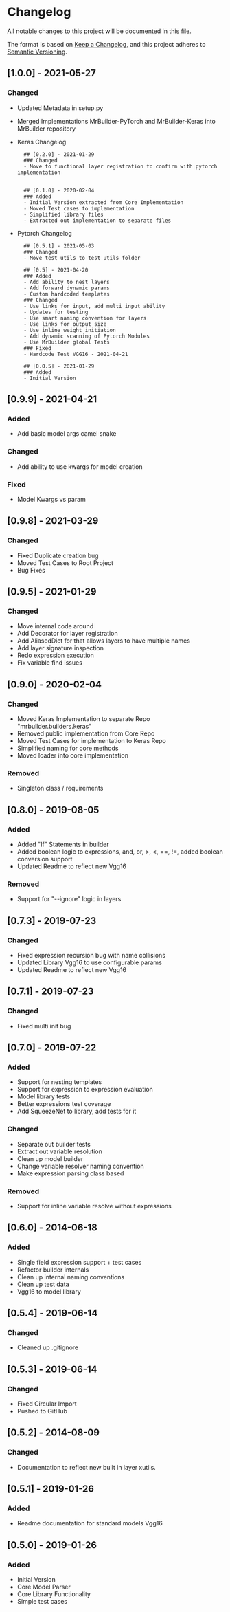 # Changelog
All notable changes to this project will be documented in this file.

The format is based on [Keep a Changelog](https://keepachangelog.com/en/1.0.0/),
and this project adheres to [Semantic Versioning](https://semver.org/spec/v2.0.0.html).


## [1.0.0] - 2021-05-27
### Changed
- Updated Metadata in setup.py
- Merged Implementations MrBuilder-PyTorch and MrBuilder-Keras into MrBuilder repository
- Keras Changelog
  
        ## [0.2.0] - 2021-01-29
        ### Changed
        - Move to functional layer registration to confirm with pytorch implementation
        
        
        ## [0.1.0] - 2020-02-04
        ### Added
        - Initial Version extracted from Core Implementation
        - Moved Test cases to implementation
        - Simplified library files
        - Extracted out implementation to separate files
- Pytorch Changelog
  
        ## [0.5.1] - 2021-05-03
        ### Changed
        - Move test utils to test utils folder
        
        ## [0.5] - 2021-04-20
        ### Added
        - Add ability to nest layers
        - Add forward dynamic params
        - Custom hardcoded templates
        ### Changed
        - Use links for input, add multi input ability
        - Updates for testing
        - Use smart naming convention for layers
        - Use links for output size
        - Use inline weight initiation
        - Add dynamic scanning of Pytorch Modules
        - Use MrBuilder global Tests
        ### Fixed
        - Hardcode Test VGG16 - 2021-04-21
        
        ## [0.0.5] - 2021-01-29
        ### Added
        - Initial Version

## [0.9.9] - 2021-04-21
### Added
- Add basic model args camel snake 
### Changed
- Add ability to use kwargs for model creation
### Fixed
- Model Kwargs vs param 


## [0.9.8] - 2021-03-29
### Changed
- Fixed Duplicate creation bug
- Moved Test Cases to Root Project
- Bug Fixes

## [0.9.5] - 2021-01-29
### Changed 
- Move internal code around
- Add Decorator for layer registration
- Add AliasedDict for that allows layers to have multiple names
- Add layer signature inspection
- Redo expression execution
- Fix variable find issues


## [0.9.0] - 2020-02-04
### Changed
- Moved Keras Implementation to separate Repo "mrbuilder.builders.keras"
- Removed public implementation from Core Repo
- Moved Test Cases for implementation to Keras Repo
- Simplified naming for core methods
- Moved loader into core implementation
### Removed
- Singleton class / requirements

## [0.8.0] - 2019-08-05
### Added
- Added "If" Statements in builder
- Added boolean logic to expressions, and, or, >, <, ==, !=, added boolean conversion support  
- Updated Readme to reflect new Vgg16
### Removed
- Support for "--ignore" logic in layers

## [0.7.3] - 2019-07-23
### Changed
- Fixed expression recursion bug with name collisions
- Updated Library Vgg16 to use configurable params
- Updated Readme to reflect new Vgg16

## [0.7.1] - 2019-07-23
### Changed
- Fixed multi init bug

## [0.7.0] - 2019-07-22
### Added
- Support for nesting templates
- Support for expression to expression evaluation
- Model library tests
- Better expressions test coverage
- Add SqueezeNet to library, add tests for it
   
### Changed
- Separate out builder tests
- Extract out variable resolution
- Clean up model builder
- Change variable resolver naming convention
- Make expression parsing class based 

### Removed
- Support for inline variable resolve without expressions

## [0.6.0] - 2014-06-18
### Added
- Single field expression support + test cases
- Refactor builder internals
- Clean up internal naming conventions
- Clean up test data
- Vgg16 to model library

## [0.5.4] - 2019-06-14
### Changed
- Cleaned up .gitignore

## [0.5.3] - 2019-06-14
### Changed
- Fixed Circular Import
- Pushed to GitHub

## [0.5.2] - 2014-08-09
### Changed
- Documentation to reflect new built in layer xutils.

## [0.5.1] - 2019-01-26
### Added
- Readme documentation for standard models Vgg16

## [0.5.0] - 2019-01-26
### Added
- Initial Version
- Core Model Parser
- Core Library Functionality
- Simple test cases

